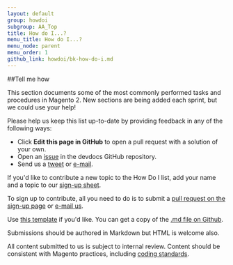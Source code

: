 ```yaml
---
layout: default
group: howdoi
subgroup: AA_Top
title: How do I...?
menu_title: How do I...?
menu_node: parent
menu_order: 1
github_link: howdoi/bk-how-do-i.md
---
```

##Tell me how

This section documents some of the most commonly performed tasks and procedures in Magento 2. New sections are being added each sprint, but we could use your help!

Please help us keep this list up-to-date by providing feedback in any of the following ways:

*	Click **Edit this page in GitHub** to open a pull request with a solution of your own.
*	Open an <a href="https://github.com/magento/devdocs/issues" target="_blank">issue</a> in the devdocs GitHub repository.
*	Send us a <a href="https://twitter.com/MagentoDevDocs" target="_blank">tweet</a> or <a href="mailto:DL-Magento-Doc-Feedback@ebay.com">e-mail</a>.

If you'd like to contribute a new topic to the How Do I list, add your name and a topic to our <a href="{{ site.gdeurl }}howdoi/howdoi_contribute.html">sign-up sheet</a>.

To sign up to contribute, all you need to do is to submit a <a href="{{ site.githuburl }}howdoi/howdoi_contribute.md">pull request on the sign-up page</a> or <a href="mailto:DL-Magento-Doc-Feedback@ebay.com">e-mail us</a>. 

Use <a href="{{ site.gdeurl }}howdoi/howdoi_template.html">this template</a> if you'd like. You can get a copy of the <a href="{{ site.githuburl }}howdoi/howdoi_template.md">.md file  on Github</a>.

Submissions should be authored in Markdown but HTML is welcome also.

<div class="bs-callout bs-callout-info" id="info">
  <p>All content submitted to us is subject to internal review. Content should be consistent with Magento practices, including <a href="{{ site.gdeurl }}coding-standards/bk-coding-standards.html">coding standards</a>.</p>
</div>


